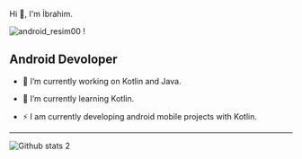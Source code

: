 Hi 👋, I'm İbrahim.
                                                                                                   
![android_resim00](https://user-images.githubusercontent.com/92909637/193442755-34a6862f-0b4a-40cf-a29a-d4347e720919.png)                                                                                                                !
                                                                                 
Android Devoloper
-------------------------------------------------

- 🔭 I’m currently working on Kotlin and Java.
- 🌱 I’m currently learning Kotlin.

- ⚡ I am currently developing android mobile projects with Kotlin.



-------------------------------------------------------------------------------------------------------------------------------------------------------------------------


![Github stats 2](https://github-readme-stats.vercel.app/api?username=Ibrahmdmr&show_icons=true&theme=radical)
